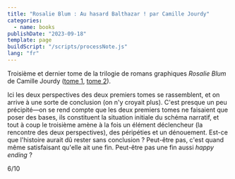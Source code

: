 ```yaml
---
title: "Rosalie Blum : Au hasard Balthazar ! par Camille Jourdy"
categories:
  - name: books
publishDate: "2023-09-18"
template: page
buildScript: "/scripts/processNote.js"
lang: "fr"
---
```


Troisième et dernier tome de la trilogie de romans graphiques _Rosalie Blum_ de Camille Jourdy ([tome 1](/notes/rosalie-blum-une-impression-de-deja-vu-par-camille-jourdy), [tome 2](/notes/rosalie-blum-haut-les-mains-peau-de-lapin-par-camille-jourdy/)).

Ici les deux perspectives des deux premiers tomes se rassemblent, et on arrive à une sorte de conclusion (on n'y croyait plus). C'est presque un peu précipité—on se rend compte que les deux premiers tomes ne faisaient que poser des bases, ils constituent la situation initiale du schéma narratif, et tout à coup le troisième amène à la fois un élément déclencheur (la rencontre des deux perspectives), des péripéties et un dénouement. Est-ce que l'histoire aurait dû rester sans conclusion ? Peut-être pas, c'est quand même satisfaisant qu'elle ait une fin. Peut-être pas une fin aussi *happy ending* ?

6/10
